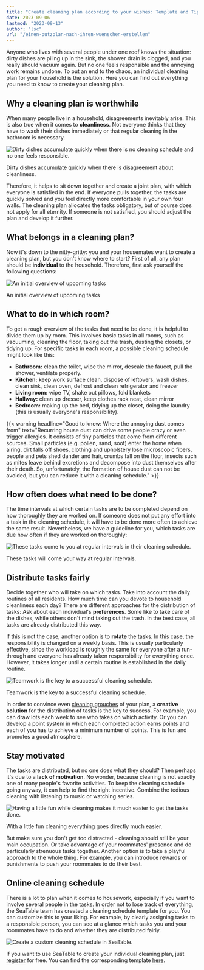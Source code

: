 ```yaml
---
title: "Create cleaning plan according to your wishes: Template and Tips"
date: 2023-09-06
lastmod: "2023-09-13"
author: "lsc"
url: "/einen-putzplan-nach-ihren-wuenschen-erstellen"
---
```


Anyone who lives with several people under one roof knows the situation: dirty dishes are piling up in the sink, the shower drain is clogged, and you really should vacuum again. But no one feels responsible and the annoying work remains undone. To put an end to the chaos, an individual cleaning plan for your household is the solution. Here you can find out everything you need to know to create your cleaning plan.

## Why a cleaning plan is worthwhile

When many people live in a household, disagreements inevitably arise. This is also true when it comes to **cleanliness**. Not everyone thinks that they have to wash their dishes immediately or that regular cleaning in the bathroom is necessary.

![Dirty dishes accumulate quickly when there is no cleaning schedule and no one feels responsible.](images/nathan-dumlao-m0ucB-06v7k-unsplash-1-e1693817126757-711x533.jpg)

Dirty dishes accumulate quickly when there is disagreement about cleanliness.

Therefore, it helps to sit down together and create a joint plan, with which everyone is satisfied in the end. If everyone pulls together, the tasks are quickly solved and you feel directly more comfortable in your own four walls. The cleaning plan allocates the tasks obligatory, but of course does not apply for all eternity. If someone is not satisfied, you should adjust the plan and develop it further.

## What belongs in a cleaning plan?

Now it's down to the nitty-gritty: you and your housemates want to create a cleaning plan, but you don't know where to start? First of all, any plan should be **individual** to the household. Therefore, first ask yourself the following questions:

![An initial overview of upcoming tasks](images/Putzplan-1-711x711.png)

An initial overview of upcoming tasks

## What to do in which room?

To get a rough overview of the tasks that need to be done, it is helpful to divide them up by room. This involves basic tasks in all rooms, such as vacuuming, cleaning the floor, taking out the trash, dusting the closets, or tidying up. For specific tasks in each room, a possible cleaning schedule might look like this:

- **Bathroom:** clean the toilet, wipe the mirror, descale the faucet, pull the shower, ventilate properly.
- **Kitchen:** keep work surface clean, dispose of leftovers, wash dishes, clean sink, clean oven, defrost and clean refrigerator and freezer
- **Living room:** wipe TV, shake out pillows, fold blankets
- **Hallway:** clean up dresser, keep clothes rack neat, clean mirror
- **Bedroom:** making up the bed, tidying up the closet, doing the laundry (this is usually everyone's responsibility).

{{< warning headline="Good to know: Where the annoying dust comes from" text="Recurring house dust can drive some people crazy or even trigger allergies. It consists of tiny particles that come from different sources. Small particles (e.g. pollen, sand, soot) enter the home when airing, dirt falls off shoes, clothing and upholstery lose microscopic fibers, people and pets shed dander and hair, crumbs fall on the floor, insects such as mites leave behind excretions and decompose into dust themselves after their death. So, unfortunately, the formation of house dust can not be avoided, but you can reduce it with a cleaning schedule." >}}

## How often does what need to be done?

The time intervals at which certain tasks are to be completed depend on how thoroughly they are worked on. If someone does not put any effort into a task in the cleaning schedule, it will have to be done more often to achieve the same result. Nevertheless, we have a guideline for you, which tasks are due how often if they are worked on thoroughly:

![These tasks come to you at regular intervals in their cleaning schedule.](images/Haeufigkeit-der-Taetigkeiten-fuer-den-Putzplan-711x711.png)

These tasks will come your way at regular intervals.

## Distribute tasks fairly

Decide together who will take on which tasks. Take into account the daily routines of all residents. How much time can you devote to household cleanliness each day? There are different approaches for the distribution of tasks: Ask about each individual's **preferences**. Some like to take care of the dishes, while others don't mind taking out the trash. In the best case, all tasks are already distributed this way.

If this is not the case, another option is to **rotate** the tasks. In this case, the responsibility is changed on a weekly basis. This is usually particularly effective, since the workload is roughly the same for everyone after a run-through and everyone has already taken responsibility for everything once. However, it takes longer until a certain routine is established in the daily routine.

![Teamwork is the key to a successful cleaning schedule.](images/pexels-pavel-danilyuk-8763139-1-scaled-e1693817422843-711x498.jpg)

Teamwork is the key to a successful cleaning schedule.

In order to convince even [cleaning grouches](https://www.stuttgarter-zeitung.de/inhalt.putztipps-fuer-faule-mhsd.c745ba0a-445a-4ced-962a-27efccd135af.html) of your plan, a **creative solution** for the distribution of tasks is the key to success. For example, you can draw lots each week to see who takes on which activity. Or you can develop a point system in which each completed action earns points and each of you has to achieve a minimum number of points. This is fun and promotes a good atmosphere.

## Stay motivated

The tasks are distributed, but no one does what they should? Then perhaps it's due to a **lack of motivation**. No wonder, because cleaning is not exactly one of many people's favorite activities. To keep the cleaning schedule going anyway, it can help to find the right incentive. Combine the tedious cleaning with listening to music or watching series.

![Having a little fun while cleaning makes it much easier to get the tasks done.](images/pexels-rdne-stock-project-5591970-1-711x474.jpg)

With a little fun cleaning everything goes directly much easier.

But make sure you don't get too distracted - cleaning should still be your main occupation. Or take advantage of your roommates' presence and do particularly strenuous tasks together. Another option is to take a playful approach to the whole thing. For example, you can introduce rewards or punishments to push your roommates to do their best.

## Online cleaning schedule

There is a lot to plan when it comes to housework, especially if you want to involve several people in the tasks. In order not to lose track of everything, the SeaTable team has created a cleaning schedule template for you. You can customize this to your liking. For example, by clearly assigning tasks to a responsible person, you can see at a glance which tasks you and your roommates have to do and whether they are distributed fairly.

![Create a custom cleaning schedule in SeaTable.](images/Putzplan.png)

If you want to use SeaTable to create your individual cleaning plan, just [register](https://seatable.io/en/registrierung/) for free. You can find the corresponding template [here](https://seatable.io/en/vorlage/a5nogkchqiifwjettvs4ha/).
